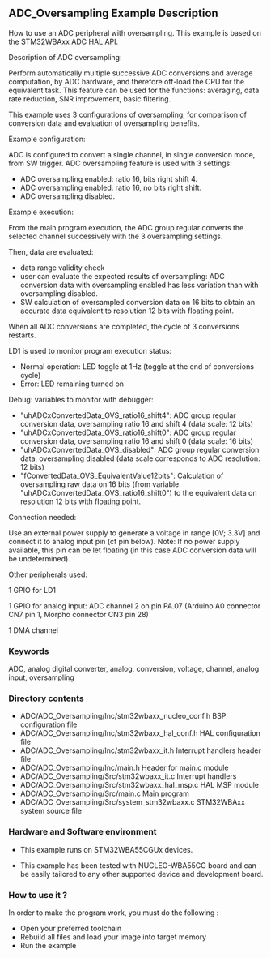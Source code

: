 ## <b>ADC_Oversampling Example Description</b>

How to use an ADC peripheral with oversampling.
This example is based on the STM32WBAxx ADC HAL API.


Description of ADC oversampling:

Perform automatically multiple successive ADC conversions and average
computation, by ADC hardware, and therefore off-load the CPU for the
equivalent task.
This feature can be used for the functions: averaging, data rate reduction,
SNR improvement, basic filtering.

This example uses 3 configurations of oversampling, for comparison
of conversion data and evaluation of oversampling benefits.


Example configuration:

ADC is configured to convert a single channel, in single conversion mode,
from SW trigger.
ADC oversampling feature is used with 3 settings:

- ADC oversampling enabled: ratio 16, bits right shift 4.
- ADC oversampling enabled: ratio 16, no bits right shift.
- ADC oversampling disabled.

Example execution:

From the main program execution, the ADC group regular converts the
selected channel successively with the 3 oversampling settings.

Then, data are evaluated:

- data range validity check
- user can evaluate the expected results of oversampling:
  ADC conversion data with oversampling enabled has less variation
  than with oversampling disabled.
- SW calculation of oversampled conversion data on 16 bits to obtain an accurate
  data equivalent to resolution 12 bits with floating point.

When all ADC conversions are completed, the cycle of 3 conversions restarts.

LD1 is used to monitor program execution status:

- Normal operation: LED toggle at 1Hz (toggle at the end of conversions cycle)
- Error: LED remaining turned on

Debug: variables to monitor with debugger:

- "uhADCxConvertedData_OVS_ratio16_shift4":   ADC group regular conversion data, oversampling ratio 16 and shift 4 (data scale: 12 bits)
- "uhADCxConvertedData_OVS_ratio16_shift0":   ADC group regular conversion data, oversampling ratio 16 and shift 0 (data scale: 16 bits)
- "uhADCxConvertedData_OVS_disabled":         ADC group regular conversion data, oversampling disabled (data scale corresponds to ADC resolution: 12 bits)
- "fConvertedData_OVS_EquivalentValue12bits": Calculation of oversampling raw data on 16 bits (from variable "uhADCxConvertedData_OVS_ratio16_shift0") to the equivalent data on resolution 12 bits with floating point.

Connection needed:

Use an external power supply to generate a voltage in range [0V; 3.3V]
and connect it to analog input pin (cf pin below).
Note: If no power supply available, this pin can be let floating (in this case
      ADC conversion data will be undetermined).

Other peripherals used:

  1 GPIO for LD1

  1 GPIO for analog input: ADC channel 2 on pin PA.07 (Arduino A0 connector CN7 pin 1, Morpho connector CN3 pin 28)

  1 DMA channel

### <b>Keywords</b>

ADC, analog digital converter, analog, conversion, voltage, channel, analog input, oversampling

### <b>Directory contents</b>

  - ADC/ADC_Oversampling/Inc/stm32wbaxx_nucleo_conf.h     BSP configuration file
  - ADC/ADC_Oversampling/Inc/stm32wbaxx_hal_conf.h    HAL configuration file
  - ADC/ADC_Oversampling/Inc/stm32wbaxx_it.h          Interrupt handlers header file
  - ADC/ADC_Oversampling/Inc/main.h                  Header for main.c module
  - ADC/ADC_Oversampling/Src/stm32wbaxx_it.c          Interrupt handlers
  - ADC/ADC_Oversampling/Src/stm32wbaxx_hal_msp.c     HAL MSP module
  - ADC/ADC_Oversampling/Src/main.c                  Main program
  - ADC/ADC_Oversampling/Src/system_stm32wbaxx.c      STM32WBAxx system source file


### <b>Hardware and Software environment</b>

  - This example runs on STM32WBA55CGUx devices.

  - This example has been tested with NUCLEO-WBA55CG board and can be
    easily tailored to any other supported device and development board.

### <b>How to use it ?</b>

In order to make the program work, you must do the following :

 - Open your preferred toolchain
 - Rebuild all files and load your image into target memory
 - Run the example

